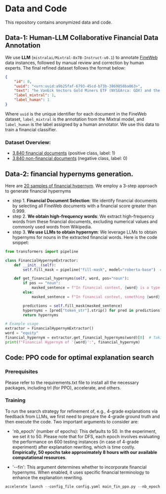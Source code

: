 # Data and Code
This repository contains anonymized data and code. 

## Data-1: Human-LLM Collaborative Financial Data Annotation
We use **LLM** (`mistralai/Mixtral-8x7B-Instruct-v0.1`) to annotate [FineWeb](data) data instances, followed by manual review and correction by human experts. The final refined dataset follows the format below:

```json
{
    "id": 0,
    "uuid": "<urn:uuid:a9b25faf-6793-45cd-b73b-3869858ba063>",
    "text": "he VanEck Vectors Gold Miners ETF (NYSEArca: GDX) and the VanEck Vectors Gold Miners...",
    "label_mixtral": 1,
    "label_human": 1
}
```
Where `uuid` is the unique identifier for each document in the FineWeb dataset, `label_mixtral` is the annotation from the Mixtral model, and `label_human` is the label assigned by a human annotator. We use this data to train a financial classifier.
### Dataset Overview:
- [3,840 financial documents](https://github.com/code4nlp1713/code/blob/main/financial_human_anno_doc.json) (positive class, label: 1)
- [3,840 non-financial documents](https://github.com/code4nlp1713/code/blob/main/non_financial_human_anno_doc.json) (negative class, label: 0)

## Data-2: financial hypernyms generation.
Here are [20 samples of financial hypernym](https://github.com/code4nlp1713/code/blob/main/financial_hypernym.txt). 
We employ a 3-step approach to generate financial hypernyms
- step 1. **Financial Document Selection**: We identify financial documents by selecting all FineWeb documents with a financial score greater than 0.999.
- step 2. **We obtain high-frequency words**: We extract high-frequency words from these financial documents, excluding numerical values and commonly used words from Wikipedia.
- step 3. **We use LLMs to obtain hypernym**: We leverage LLMs to obtain hypernyms for nouns in the extracted financial words. Here is the code snippet:
```python
from transformers import pipeline

class FinancialHypernymExtractor:
    def __init__(self):
        self.fill_mask = pipeline("fill-mask", model="roberta-base")  # Using RoBERTa-base model

    def get_financial_hypernyms(self, word, pos="noun"):
        if pos == "noun":
            masked_sentence = f"In financial context, {word} is a type of <mask>."
        else:  
            masked_sentence = f"In financial context, something {word} is <mask>."

        predictions = self.fill_mask(masked_sentence)
        hypernyms = [pred["token_str"].strip() for pred in predictions]  # Cleaning spaces
        return hypernyms

# Example usage
extractor = FinancialHypernymExtractor()
word = "equity"
financial_hypernym = extractor.get_financial_hypernyms(word)[0]  # Taking the top result
print(f"Financial Hypernym of '{word}':", financial_hypernym)
```

## Code: PPO code for optimal explanation search
### Prerequisites
Please refer to the requirements.txt file to install all the necessary packages, including trl (for PPO), accelerate, and others.

### Training
To run the search strategy for refinement of, e.g., 4-grade explanations via feedback from LLMs, we first need to prepare the 4-grade ground truth and then execute the code. Two important arguments to consider are:

 - 'nb_epoch' (number of epochs): This defaults to 50. In the experiment, we set it to 50. Please note that for DFS, each epoch involves evaluating the performance on 600 testing instances (in case of 4-grade experiment) after explanation rewriting, which is time costly. **Empirically, 50 epochs take approximately 8 hours with our available computational resources**.

 - '--fin': This argument determines whether to incorporate financial hypernyms. When enabled, it uses specific financial terminology to enhance the explanation rewriting.

```python
accelerate launch --config_file config.yaml main_fin_ppo.py --nb_epoch 50 --fin 
```
